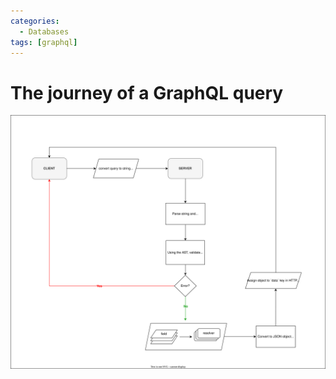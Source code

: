 ```yaml
---
categories:
  - Databases
tags: [graphql]
---
```


# The journey of a GraphQL query

![](/_img/graphql-journey-two.svg)
